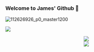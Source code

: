 ### Welcome to James' Github 👋
![112626926_p0_master1200](https://github.com/Lzx-James/Lzx-James/assets/77963915/1552a950-60c2-4481-aa53-59c77f2b7aed)

<!--
**Lzx-James/Lzx-James** is a ✨ _special_ ✨ repository because its `README.md` (this file) appears on your GitHub profile.

Here are some ideas to get you started:

- 🔭 I’m currently working on ...
- 🌱 I’m currently learning ...
- 👯 I’m looking to collaborate on ...
- 🤔 I’m looking for help with ...
- 💬 Ask me about ...
- 📫 How to reach me: ...
- 😄 Pronouns: ...
- ⚡ Fun fact: ...
-->

![](https://visitor-badge.glitch.me/badge?page_id=Lzx-James.readme)

<div align="center"> <img src="https://github-readme-activity-graph.vercel.app/graph?username=Lzx-James&theme=xcode" /> </div>

<div align="center"> 
  <img src="https://github-readme-stats.vercel.app/api?username=Lzx-James&show_icons=true&theme=tokyonight" width=auto height=auto/> 
</div>

